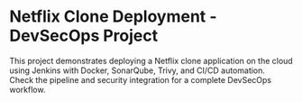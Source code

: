 # Netflix Clone Deployment - DevSecOps Project

This project demonstrates deploying a Netflix clone application on the cloud using Jenkins with Docker, SonarQube, Trivy, and CI/CD automation.  
Check the pipeline and security integration for a complete DevSecOps workflow.
